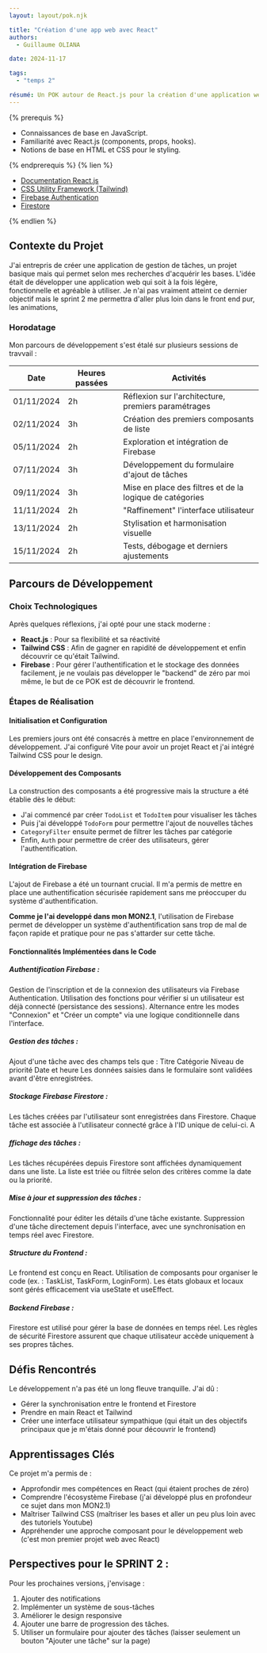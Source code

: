 ```yaml
---
layout: layout/pok.njk

title: "Création d'une app web avec React"
authors:
  - Guillaume OLIANA

date: 2024-11-17

tags: 
  - "temps 2"

résumé: Un POK autour de React.js pour la création d'une application web de gestion de tâches style to-do list.
---
```


{% prerequis %}

- Connaissances de base en JavaScript.
- Familiarité avec React.js (components, props, hooks).
- Notions de base en HTML et CSS pour le styling.

{% endprerequis %}
{% lien %}

- [Documentation React.js](https://reactjs.org/docs/getting-started.html)
- [CSS Utility Framework (Tailwind)](https://tailwindcss.com/)
- [Firebase Authentication](https://firebase.google.com/docs/auth)
- [Firestore](https://firebase.google.com/docs/firestore)

{% endlien %}

## Contexte du Projet

J'ai entrepris de créer une application de gestion de tâches, un projet basique mais qui permet selon mes recherches d'acquérir les bases.  L'idée était de développer une application web qui soit à la fois légère, fonctionnelle et agréable à utiliser. Je n'ai pas vraiment atteint ce dernier objectif mais le sprint 2 me permettra d'aller plus loin dans le front end pur, les animations, 

### Horodatage

Mon parcours de développement s'est étalé sur plusieurs sessions de travvail :

| Date          | Heures passées | Activités                                                |
|---------------|----------------|----------------------------------------------------------|
| 01/11/2024    | 2h             | Réflexion sur l'architecture, premiers paramétrages      |
| 02/11/2024    | 3h             | Création des premiers composants de liste                |
| 05/11/2024    | 2h             | Exploration et intégration de Firebase                   |
| 07/11/2024    | 3h             | Développement du formulaire d'ajout de tâches            |
| 09/11/2024    | 3h             | Mise en place des filtres et de la logique de catégories |
| 11/11/2024    | 2h             | "Raffinement" l'interface utilisateur                   |
| 13/11/2024    | 2h             | Stylisation et harmonisation visuelle                    |
| 15/11/2024    | 2h             | Tests, débogage et derniers ajustements                  |


## Parcours de Développement


### Choix Technologiques

Après quelques réflexions, j'ai opté pour une stack moderne :
- **React.js** : Pour sa flexibilité et sa réactivité
- **Tailwind CSS** : Afin de gagner en rapidité de développement et enfin découvrir ce qu'était Tailwind.
- **Firebase** : Pour gérer l'authentification et le stockage des données facilement, je ne voulais pas développer le "backend" de zéro par moi même, le but de ce POK est de découvrir le frontend. 

### Étapes de Réalisation

#### Initialisation et Configuration

Les premiers jours ont été consacrés à mettre en place l'environnement de développement. J'ai configuré Vite pour avoir un projet React et j'ai intégré Tailwind CSS pour le design. 

#### Développement des Composants

La construction des composants a été progressive mais la structure a été établie dès le début:
- J'ai commencé par créer `TodoList` et `TodoItem` pour visualiser les tâches
- Puis j'ai développé `TodoForm` pour permettre l'ajout de nouvelles tâches
- `CategoryFilter` ensuite permet de filtrer les tâches par catégorie
- Enfin, `Auth` pour permettre de créer des utilisateurs, gérer l'authentification.

#### Intégration de Firebase

L'ajout de Firebase a été un tournant crucial. Il m'a permis de mettre en place une authentification sécurisée rapidement sans me préoccuper du système d'authentification. 

**Comme je l'ai developpé dans mon MON2.1**, l'utilisation de Firebase permet de développer un système d'authentification sans trop de mal de façon rapide et pratique pour ne pas s'attarder sur cette tâche.

#### Fonctionnalités Implémentées dans le Code

##### Authentification Firebase :

Gestion de l'inscription et de la connexion des utilisateurs via Firebase Authentication.
Utilisation des fonctions pour vérifier si un utilisateur est déjà connecté (persistance des sessions).
Alternance entre les modes "Connexion" et "Créer un compte" via une logique conditionnelle dans l'interface.

##### Gestion des tâches :

Ajout d'une tâche avec des champs tels que :
Titre
Catégorie
Niveau de priorité
Date et heure
Les données saisies dans le formulaire sont validées avant d'être enregistrées.

##### Stockage Firebase Firestore :

Les tâches créées par l'utilisateur sont enregistrées dans Firestore.
Chaque tâche est associée à l'utilisateur connecté grâce à l'ID unique de celui-ci.
A
##### ffichage des tâches :

Les tâches récupérées depuis Firestore sont affichées dynamiquement dans une liste.
La liste est triée ou filtrée selon des critères comme la date ou la priorité.

##### Mise à jour et suppression des tâches :

Fonctionnalité pour éditer les détails d'une tâche existante.
Suppression d'une tâche directement depuis l'interface, avec une synchronisation en temps réel avec Firestore.

##### Structure du Frontend :

Le frontend est conçu en React.
Utilisation de composants pour organiser le code (ex. : TaskList, TaskForm, LoginForm).
Les états globaux et locaux sont gérés efficacement via useState et useEffect.

##### Backend Firebase :

Firestore est utilisé pour gérer la base de données en temps réel.
Les règles de sécurité Firestore assurent que chaque utilisateur accède uniquement à ses propres tâches.

## Défis Rencontrés

Le développement n'a pas été un long fleuve tranquille. J'ai dû :
- Gérer la synchronisation entre le frontend et Firestore
- Prendre en main React et Tailwind
- Créer une interface utilisateur sympathique (qui était un des objectifs principaux que je m'étais donné pour découvrir le frontend)

## Apprentissages Clés

Ce projet m'a permis de :
- Approfondir mes compétences en React (qui étaient proches de zéro)
- Comprendre l'écosystème Firebase (j'ai développé plus en profondeur ce sujet dans mon MON2.1)
- Maîtriser Tailwind CSS (maîtriser les bases et aller un peu plus loin avec des tutoriels Youtube)
- Appréhender une approche composant pour le développement web (c'est mon premier projet web avec React)

## Perspectives pour le SPRINT 2 : 

Pour les prochaines versions, j'envisage :
1. Ajouter des notifications
2. Implémenter un système de sous-tâches
3. Améliorer le design responsive
4. Ajouter une barre de progression des tâches.
5. Utiliser un formulaire pour ajouter des tâches (laisser seulement un bouton "Ajouter une tâche" sur la page)




